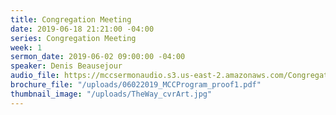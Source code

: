 ```yaml
---
title: Congregation Meeting
date: 2019-06-18 21:21:00 -04:00
series: Congregation Meeting
week: 1
sermon_date: 2019-06-02 09:00:00 -04:00
speaker: Denis Beausejour
audio_file: https://mccsermonaudio.s3.us-east-2.amazonaws.com/Congregation+Meeting+June+2019_18Jun19_204055.lite.mp3
brochure_file: "/uploads/06022019_MCCProgram_proof1.pdf"
thumbnail_image: "/uploads/TheWay_cvrArt.jpg"
---
```


